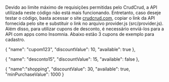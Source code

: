 Devido ao limite máximo de requisições permitidas pelo CrudCrud, a API utilizada neste código não está mais funcionando.
Entretanto, caso deseje testar o código, basta acessar o site <a href="https://crudcrud.com/">crudcrud.com</a>, copiar o link da API fornecida pelo site e substituir o link no arquivo provider.js (src/provider.js). Além disso, para utilizar cupons de desconto, é necessário enviá-los para a API com apps como Insomnia. Abaixo estão 3 cupons de exemplo para cadastro.

{
"name": "cupom123",
"discountValue": 10,
"available": true
},

{
"name": "desconto15",
"discountValue": 15,
"available": false
},

{
"name":"shopping",
"discountValue": 30,
"available": true,
"minPurchaseValue": 1000
}
